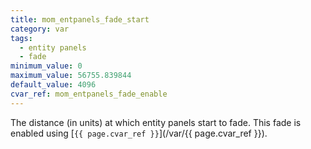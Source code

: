 ```yaml
---
title: mom_entpanels_fade_start
category: var
tags:
  - entity panels
  - fade
minimum_value: 0
maximum_value: 56755.839844
default_value: 4096
cvar_ref: mom_entpanels_fade_enable
---
```


The distance (in units) at which entity panels start to fade. This fade is enabled using [`{{ page.cvar_ref }}`](/var/{{ page.cvar_ref }}).